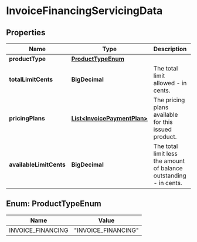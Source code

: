 

# InvoiceFinancingServicingData


## Properties

| Name | Type | Description | Notes |
|------------ | ------------- | ------------- | -------------|
|**productType** | [**ProductTypeEnum**](#ProductTypeEnum) |  |  |
|**totalLimitCents** | **BigDecimal** | The total limit allowed - in cents. |  |
|**pricingPlans** | [**List&lt;InvoicePaymentPlan&gt;**](InvoicePaymentPlan.md) | The pricing plans available for this issued product. |  |
|**availableLimitCents** | **BigDecimal** | The total limit less the amount of balance outstanding - in cents. |  |



## Enum: ProductTypeEnum

| Name | Value |
|---- | -----|
| INVOICE_FINANCING | &quot;INVOICE_FINANCING&quot; |



